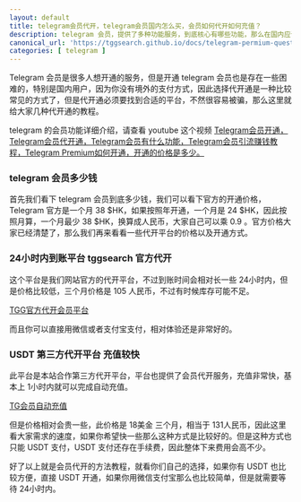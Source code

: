```yaml
---
layout: default
title: telegram会员代开，telegram会员国内怎么买，会员如何代开如何充值？
description: telegram 会员，提供了多种功能服务，到底核心有哪些功能，那么在国内应该如何开通 telegram 会员呢？电报会员多少钱呢？怎么才能找到靠谱的代充会员渠道呢？
canonical_url: 'https://tggsearch.github.io/docs/telegram-permium-question.html'
categories: [ telegram ]
---
```

Telegram 会员是很多人想开通的服务，但是开通 telegram 会员也是存在一些困难的，特别是国内用户，因为你没有境外的支付方式，因此选择代开通是一种比较常见的方式了，但是代开通必须要找到合适的平台，不然很容易被骗，那么这里就给大家几种代开通的教程。

telegram 的会员功能详细介绍，请查看 youtube 这个视频 [Telegram会员开通，Telegram会员代开通，Telegram会员有什么功能，Telegram会员引流赚钱教程，Telegram Premium如何开通，开通的价格是多少。](./302.html?target=https://youtu.be/pIQDbggjN5c)

### telegram 会员多少钱
首先我们看下 telegram 会员到底多少钱，我们可以看下官方的开通价格，Telegram 官方是一个月 38 $HK，如果按照年开通，一个月是 24 $HK，因此按照月算，一个月最少 38 $HK，换算成人民币，大家自己可以乘 0.9 。官方价格大家已经清楚了，那么我们再来看看一些代开平台的价格以及开通方式。

### 24小时内到账平台 tggsearch 官方代开
这个平台是我们网站官方的代开平台，不过到账时间会相对长一些 24小时内，但是价格比较低，三个月价格是 105 人民币，不过有时候库存可能不足。

[TGG官方代开会员平台](./302.html?target=http://tggsearch.shop?cid=13&mid=40)

而且你可以直接用微信或者支付宝支付，相对体验还是非常好的。

### USDT 第三方代开平台 充值较快
此平台是本站合作第三方代开平台，平台也提供了会员代开服务，充值非常快，基本上 1小时内就可以完成自动充值。

 [TG会员自动充值](./302.html?target=https://telegramcard.sh5.live/tg_web/main.html#/login?inNo=ttgmhg)

 但是价格相对会贵一些，此价格是 18美金 三个月，相当于 131人民币，因此这里看大家需求的速度，如果你希望快一些那么这种方式是比较好的。但是这种方式也只能 USDT 支付，USDT 支付还存在手续费，因此整体下来费用会高不少。

 好了以上就是会员代开的方法教程，就看你们自己的选择，如果你有 USDT 也比较方便，直接 USDT 开通，如果你用微信支付宝那么也比较简单，但是就需要等待 24小时内。